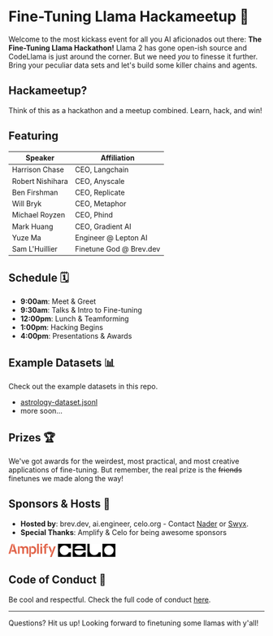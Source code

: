 # Fine-Tuning Llama Hackameetup 🦙

Welcome to the most kickass event for all you AI aficionados out there: **The Fine-Tuning Llama Hackathon!** Llama 2 has gone open-ish source and CodeLlama is just around the corner. But we need _you_ to finesse it further. Bring your peculiar data sets and let's build some killer chains and agents.

## Hackameetup?

Think of this as a hackathon and a meetup combined. Learn, hack, and win!

## Featuring

| Speaker          | Affiliation             |
| ---------------- | ----------------------- |
| Harrison Chase   | CEO, Langchain          |
| Robert Nishihara | CEO, Anyscale           |
| Ben Firshman     | CEO, Replicate          |
| Will Bryk        | CEO, Metaphor           |
| Michael Royzen   | CEO, Phind              |
| Mark Huang       | CEO, Gradient AI        |
| Yuze Ma          | Engineer @ Lepton AI    |
| Sam L'Huillier   | Finetune God @ Brev.dev |

## Schedule 🗓

- **9:00am**: Meet & Greet
- **9:30am**: Talks & Intro to Fine-tuning
- **12:00pm**: Lunch & Teamforming
- **1:00pm**: Hacking Begins
- **4:00pm**: Presentations & Awards

## Example Datasets 📊

Check out the example datasets in this repo.

- [astrology-dataset.jsonl](astrology-dataset.jsonl)
- more soon...

## Prizes 🏆

We've got awards for the weirdest, most practical, and most creative applications of fine-tuning. But remember, the real prize is the ~~friends~~ finetunes we made along the way!

## Sponsors & Hosts 🤝

- **Hosted by**: brev.dev, ai.engineer, celo.org - Contact [Nader](https://x.com/naderlikeladder) or [Swyx](https://x.com/swyx).
- **Special Thanks**: Amplify & Celo for being awesome sponsors

![Image 2](amplify.png)
![Image 1](celo.png)

## Code of Conduct 📜

Be cool and respectful. Check the full code of conduct [here](https://celoecosystem.com/sf-office/events).

---

Questions? Hit us up! Looking forward to finetuning some llamas with y'all!
